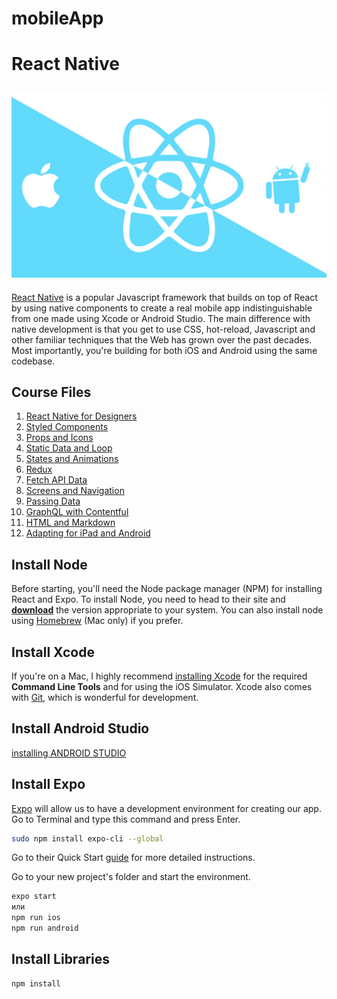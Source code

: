 # mobileApp

# React Native 
![](./react-native.jpg)
---
[React Native](https://facebook.github.io/react-native/) is a popular Javascript framework that builds on top of React by using native components to create a real mobile app indistinguishable from one made using Xcode or Android Studio. The main difference with native development is that you get to use CSS, hot-reload, Javascript and other familiar techniques that the Web has grown over the past decades. Most importantly, you're building for both iOS and Android using the same codebase.

## Course Files
1. [React Native for Designers]()
2. [Styled Components]()
3. [Props and Icons]()
4. [Static Data and Loop]()
5. [States and Animations]()
6. [Redux]()
7. [Fetch API Data]()
8. [Screens and Navigation]()
9. [Passing Data]()
10. [GraphQL with Contentful]()
11. [HTML and Markdown]()
12. [Adapting for iPad and Android]()

## Install Node

Before starting, you'll need the Node package manager (NPM) for installing React and Expo. To install Node, you need to head to their site and [**download**](https://nodejs.org/en/) the version appropriate to your system. You can also install node using [Homebrew](https://brew.sh) (Mac only) if you prefer.

## Install Xcode

If you're on a Mac, I highly recommend [installing Xcode](https://itunes.apple.com/ca/app/xcode/id497799835?mt=12) for the required **Command Line Tools** and for using the iOS Simulator. Xcode also comes with [Git](https://git-scm.com), which is wonderful for development.

## Install Android Studio

[installing ANDROID STUDIO](https://developer.android.com/studio)

## Install Expo

[Expo](https://expo.io) will allow us to have a development environment for creating our app. Go to Terminal and type this command and press Enter.
```sh
sudo npm install expo-cli --global
```

Go to their Quick Start [guide](https://expo.io/learn) for more detailed instructions.

Go to your new project's folder and start the environment.
```sh
expo start 
или
npm run ios
npm run android
```

## Install Libraries
```sh
npm install
```

